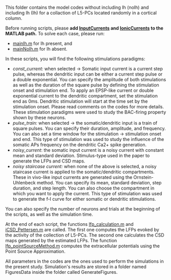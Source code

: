 This folder contains the model codes without including Ih (noIh) and including Ih (Ih) for a collaction of L5-PCs located randomly in a cortical column.

Before running scripts, please **add [InputCurrents](InputCurrents) and [IonicCurrents](IonicCurrents) to the MATLAB path.**
To solve each case, please run:
- [mainIh.m](mainIh.m) for Ih present, and
- [mainNoIh.m](mainNoIh.m) for Ih absent.

In these scripts, you will find the following stimulations paradigms:
- *const_current:* when selected -> Somatic input current is a current step pulse, whereas the dendritic input can be either a current step pulse or a double exponential. You can specify the amplitude of both stimulations as well as the duration of the square pulse by defining the stimulation onset and stimulation end. To apply an EPSP-like current or double exponential current to the dendritic compartment, set the stimulation end as 0ms. Dendritic stimulation will start at the time set by the stimulation onset. Please read comments on the codes for more details. These stimulation paradigms were used to study the BAC-firing property shown by these neurons.
- *pulse_train:*  when selected -> the somatic/dendritic input is a train of square pulses. You can specify their duration, amplitude, and frequency. You can also set a time window for the stimulation -> stimulation onset and end. This type of stimulation was used to study the influence of the somatic APs frequency on the dendritic Ca2+ spike generation.   
- *noisy_current*: the somatic input current is a noisy current with constant mean and standard deviation. Stimulus-type used in the paper to generate the LFPs and CSD maps.
- *noisy staircase current:* when none of the above is selected, a noisy staircase current is applied to the somatic/dendritic compartments. These in vivo-like input currents are generated using the Ornstein-Uhlenbeck method. You can specify its mean, standard deviation, step duration, and step length. You can also choose the compartment in which you want to apply the current. This type of stimulation was used to generate the f-I curve for either somatic or dendritic stimulations.

You can also specify the number of neurons and trials at the beginning of the scripts, as well as the simulation time.

At the end of each script, the functions [lfp_calculation.m](lfp_calculation.m) and [iCSD_Pettersen.m](iCSD_Pettersen.m) are called. The first one computes the LFPs evoked by the activity of the collection of L5-PCs. The second one calculates the CSD maps generated by the estimated LFPs. The function [lfp_pointSourceMethod.m](lfp_pointSourceMethod.m) computes the extracellular potentials using the Point Source Approximation.

All parameters in the codes are the ones used to perform the simulations in the present study. Simulation's results are stored in a folder named FiguresData inside the folder called GenerateFigures.
